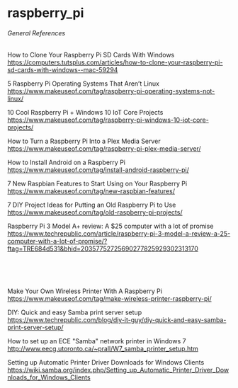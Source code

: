 # raspberry_pi

<h6>General References</h6>

How to Clone Your Raspberry Pi SD Cards With Windows
<br />
https://computers.tutsplus.com/articles/how-to-clone-your-raspberry-pi-sd-cards-with-windows--mac-59294

5 Raspberry Pi Operating Systems That Aren’t Linux
<br />
https://www.makeuseof.com/tag/raspberry-pi-operating-systems-not-linux/

10 Cool Raspberry Pi + Windows 10 IoT Core Projects
<br />
https://www.makeuseof.com/tag/raspberry-pi-windows-10-iot-core-projects/

How to Turn a Raspberry Pi Into a Plex Media Server
<br />
https://www.makeuseof.com/tag/raspberry-pi-plex-media-server/

How to Install Android on a Raspberry Pi
<br />
https://www.makeuseof.com/tag/install-android-raspberry-pi/

7 New Raspbian Features to Start Using on Your Raspberry Pi
<br />
https://www.makeuseof.com/tag/new-raspbian-features/


7 DIY Project Ideas for Putting an Old Raspberry Pi to Use
<br />
https://www.makeuseof.com/tag/old-raspberry-pi-projects/

Raspberry Pi 3 Model A+ review: A $25 computer with a lot of promise
<br />
https://www.techrepublic.com/article/raspberry-pi-3-model-a-review-a-25-computer-with-a-lot-of-promise/?ftag=TRE684d531&bhid=20357752725690277825929302313170

<br /><br /><br />

Make Your Own Wireless Printer With A Raspberry Pi
<br />
https://www.makeuseof.com/tag/make-wireless-printer-raspberry-pi/

DIY: Quick and easy Samba print server setup
<br />
https://www.techrepublic.com/blog/diy-it-guy/diy-quick-and-easy-samba-print-server-setup/

How to set up an ECE "Samba" network printer in Windows 7
<br />
http://www.eecg.utoronto.ca/~prall/W7_samba_printer_setup.htm

Setting up Automatic Printer Driver Downloads for Windows Clients
<br />
https://wiki.samba.org/index.php/Setting_up_Automatic_Printer_Driver_Downloads_for_Windows_Clients
